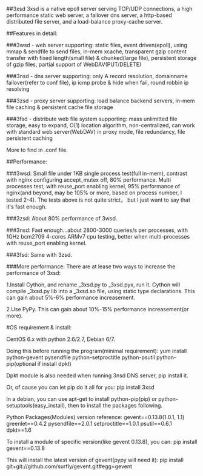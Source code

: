 ##3xsd
3xsd is a native epoll server serving TCP/UDP connections, a high performance static web server, a
failover dns server, a http-based distributed file server, and a load-balance proxy-cache server.

##Features in detail:

###3wsd - web server
       supporting: static files, event driven(epoll), using mmap & sendfile to send files,
       in-mem xcache, transparent gzip content transfer with fixed length(small file) & 
       chunked(large file), persistent storage of gzip files,
       partial support of WebDAV(PUT/DELETE)
       
###3nsd - dns server
       supporting: only A record resolution, domainname failover(refer to conf file),
       ip icmp probe & hide when fail, round robbin ip resolving
       
###3zsd - proxy server
       supporting: load balance backend servers, in-mem file caching & 
       persistent cache file storage

###3fsd - distribute web file system
       supporting: mass unlimitted file storage, easy to expand,
       O(1) location algorithm, non-centralized, can work with standard web server(WebDAV)
       in proxy mode, file redundancy, file persistent caching

More to find in .conf file.

##Performance:

###3wsd:
  Small file under 1KB single process test(full in-mem), contrast with nginx configuring
  accept_mutex off, 80% performance.
  Multi processes test, with reuse_port enabling kernel, 95% performance of nginx(and beyond,
  may be 105% or more, based on process number, I tested 2-4).
  The tests above is not quite strict， but I just want to say that it's fast enough.
  
###3zsd:
  About 80% performance of 3wsd.
  
###3nsd:
  Fast enough...about 2800-3000 queries/s per processes, with 1GHz bcm2709 4-cores ARMv7
  cpu testing, better when multi-processes with reuse_port enabling kernel.
  
###3fsd:
  Same with 3zsd.
  
###More performance:
There are at lease two ways to increase the performance of 3xsd:

  1.Install Cython, and rename _3xsd.py to _3xsd.pyx, run it. 
    Cython will compile _3xsd.py lib into a _3xsd.so file, using static type declarations.
    This can gain about 5%-6% performance increasement.
    
  2.Use PyPy.
    This can gain about 10%-15% performance increasement(or more).

#OS requirement & install: 

CentOS 6.x with python 2.6/2.7, Debian 6/7.

Doing this before running the program(minimal requirement):
  yum install python-gevent pysendfile python-setproctitle python-psutil python-pip(optional if install dpkt)
  
Dpkt module is also needed when running 3nsd DNS server, pip install it.

Or, of cause you can let pip do it all for you:
  pip install 3xsd

In a debian, you can use apt-get to install python-pip(pip) or python-setuptools(easy_install),
then to install the packages following.

Python Packages(Modules) version reference:
  gevent==0.13.8(1.0.1, 1.1)
  greenlet==0.4.2
  pysendfile==2.0.1
  setproctitle==1.0.1
  psutil==0.6.1
  dpkt==1.6

To install a module of specific version(like gevent 0.13.8), you can:
  pip install gevent==0.13.8

This will install the latest version of gevent(pypy will need it):
  pip install git+git://github.com/surfly/gevent.git#egg=gevent
